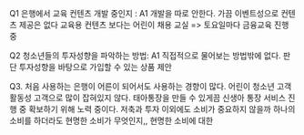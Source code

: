 Q1 은행에서 교육 컨텐츠 개발 중인지 :
A1 개발을 따로 안한다.
가끔 이벤트성으로 컨텐츠 제공은 없다
교육용 컨텐츠 보다는 어린이 채용 교실 => 토요일마다 금융교육 진행 중

Q2 청소년들의 투자성향을 파악하는 방법: 
A1 직접적으로 물어보는 방법밖에 없다. 판단 투자성향을 바탕으로 가입할 수 있는 상품 제안

Q3. 처음 사용하는 은행이 어른이 되어서도 사용하는 경향이 많다.
어린이 청소년 고객 활동성 고객으로 많이 잡혀있지 않다. 태아통장을 만들 수 있게끔 신생아 통장 서비스 진행 중 확보하기 위해 노력 중이다.
저축과 투자 이외에도 소비가 중요하지 않을까
하나의 소비를 하더라도 현명한 소비가 무엇인지,, 현명한 소비에 대한 
